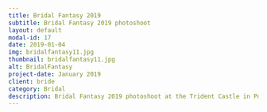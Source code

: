 ```yaml
---
title: Bridal Fantasy 2019
subtitle: Bridal Fantasy 2019 photoshoot 
layout: default
modal-id: 17
date: 2019-01-04
img: bridalfantasy11.jpg
thumbnail: bridalfantasy11.jpg
alt: BridalFantasy
project-date: January 2019
client: bride
category: Bridal
description: Bridal Fantasy 2019 photoshoot at the Trident Castle in Portland, Jamaica.
---
```

